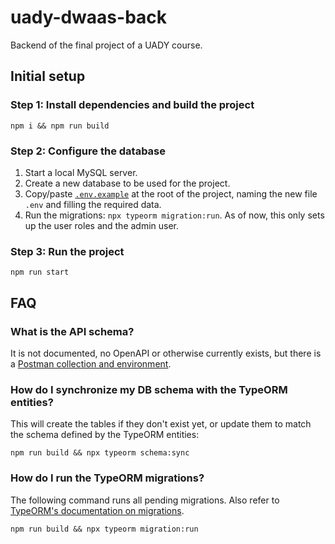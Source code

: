 # uady-dwaas-back

Backend of the final project of a UADY course.

## Initial setup

### Step 1: Install dependencies and build the project

```text
npm i && npm run build
```

### Step 2: Configure the database

1. Start a local MySQL server.
2. Create a new database to be used for the project.
3. Copy/paste [`.env.example`](.env.example) at the root of the project, naming the new file `.env` and filling the required data.
4. Run the migrations: `npx typeorm migration:run`. As of now, this only sets up the user roles and the admin user.

### Step 3: Run the project

```text
npm run start
```

## FAQ

### What is the API schema?

It is not documented, no OpenAPI or otherwise currently exists, but there is a [Postman collection and environment](./postman/).

### How do I synchronize my DB schema with the TypeORM entities?

This will create the tables if they don't exist yet, or update them to match the schema defined by the TypeORM entities:

```text
npm run build && npx typeorm schema:sync
```

### How do I run the TypeORM migrations?

The following command runs all pending migrations. Also refer to [TypeORM's documentation on migrations](https://typeorm.io/migrations#running-and-reverting-migrations).

```text
npm run build && npx typeorm migration:run
```
